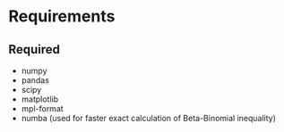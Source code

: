 Requirements
============

Required
--------
* numpy
* pandas
* scipy
* matplotlib
* mpl-format
* numba (used for faster exact calculation of Beta-Binomial inequality)
